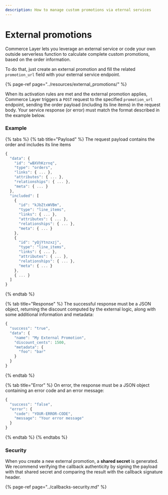 ```yaml
---
description: How to manage custom promotions via eternal services
---
```


# External promotions

Commerce Layer lets you leverage an external service or code your own outside serverless function to calculate complete custom promotions, based on the order information.

To do that, just create an external promotion and fill the related `promotion_url` field with your external service endpoint.

{% page-ref page="../resources/external\_promotions/" %}

When its activation rules are met and the external promotion applies, Commerce Layer triggers a `POST` request to the specified `promotion_url` endpoint, sending the order payload \(including its line items\) in the request body. Your service response \(or error\) must match the format described in the example below.

### Example

{% tabs %}
{% tab title="Payload" %}
The request payload contains the order and includes its line items

```javascript
{
  "data": {
    "id": "wBXVhKzrnq",
    "type": "orders",
    "links": { ... },
    "attributes": { ... },
    "relationships": { ... },
    "meta": { ... }
  },
  "included": [
    {
      "id": "kJbZtxWVBm",
      "type": "line_items",
      "links": { ... },
      "attributes": { ... },
      "relationships": { ... },
      "meta": { ... }
    },
    {
      "id": "yQjYtnzxzj",
      "type": "line_items",
      "links": { ... },
      "attributes": { ... },
      "relationships": { ... },
      "meta": { ... }
    },
    { ... }
  ]
}
```
{% endtab %}

{% tab title="Response" %}
The successful response must be a JSON object, returning the discount computed by the external logic, along with some additional information and metadata:

```javascript
{
  "success": "true",
  "data": {
    "name": "My External Promotion",
    "discount_cents": 1500,
    "metadata": {
      "foo": "bar"
    }
  }
}
```
{% endtab %}

{% tab title="Error" %}
On error, the response must be a JSON object containing an error code and an error message:

```javascript
{
  "success": "false",
  "error": {
    "code": "YOUR-ERROR-CODE",
    "message": "Your error message"
  }
}
```
{% endtab %}
{% endtabs %}

### Security

When you create a new external promotion, a **shared secret** is generated. We recommend verifying the callback authenticity by signing the payload with that shared secret and comparing the result with the callback signature header.

{% page-ref page="../callbacks-security.md" %}



#### 

 

